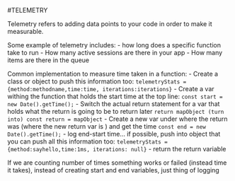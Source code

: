 #TELEMETRY

Telemetry refers to adding data points to your code in order to make it measurable.

Some example of telemetry includes:
	- how long does a specific function take to run
	- How many active sessions are there in your app
	- How many items are there in the queue

Common implementation to measure time taken in a function:
	- Create a class or object to push this information too: `telemetryStats = {method:methodname,time:time, iterations:iterations}`
	- Create a var withing the function that holds the start time at the top line: `const start = new Date().getTime();`
	- Switch the actual return statement for a var that holds what the return is going to be to return later `return mapObject (turn into) const return = mapObject`
	- Create a new var under where the return was (where the new return var is ) and get the time `const end = new Date().getTime();`
	- log end-start time... if possible, push into object that you can push all this information too: `telemetryStats = {method:sayhello,time:1ms, iterations: null}`
	- return the return variable

If we are counting number of times something works or failed (instead time it takes), instead of creating start and end variables, just thing of logging 